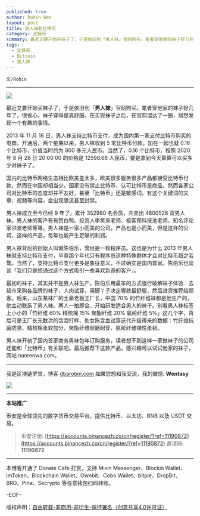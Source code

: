 ```yaml
---
published: true
author: Robin Wen
layout: post
title: 男人袜和比特币
category: 比特币
summary: 最近又要开始买袜子了，于是依旧到「男人袜」官网购买。笔者穿他家的袜子好几年了，很省心，袜子穿得是真舒服。在买完袜子之后，在官网溜达了一圈，居然发现一个有趣的事情。男人袜开创了国内首家商务男袜包年订购服务，读者想不到这样一家做袜子的公司还能和「比特币」有关联吧。最后推荐下这款产品，感兴趣可以试试他家的袜子，网站 nanrenwa.com。
tags:
  - 比特币
  - Bitcoin
  - 男人袜
---
```


`文/Robin`

***

![](https://cdn.dbarobin.com/81ve7eu.png)

最近又要开始买袜子了，于是依旧到「**男人袜**」官网购买。笔者穿他家的袜子好几年了，很省心，袜子穿得是真舒服。在买完袜子之后，在官网溜达了一圈，居然发现一个有趣的事情。

2013 年 11 月 18 日，男人袜支持比特币支付，成为国内第一家支付比特币购买的电商。开通后，两个星期以来，男人袜收到 5 笔比特币付款。加在一起也就 0.16 个比特币，价值当时约为 800 多元人民币。当然了，0.16 个比特币，按照 2020 年 8 月 28 日 20:00:00 的价格是 12598.68 人民币，要是拿到今天算算可以买多少对袜子了。

国内的比特币网络生态相比欧美差太多，欧美很多服务很多产品都接受比特币付款，然而在中国却相当少。国家没有禁止比特币，认可比特币是商品，然而各家公司对比特币的态度却并不友好，甚至「比特币」还是敏感词，有这个关键词的文章、视频等内容，会出现限流甚至封禁。

男人袜成立至今已经 9 年了，累计 352980 名会员，共卖出 4800528 双男人袜。男人袜的客户有有赞白鸭、投资人李笑来老师、极客邦科技池老师、知名评论家洪波老师等等。男人袜是一家小而美的公司，产品也是小而美，但是这样的公司，这样的产品，每年也能产生足够的利润。

男人袜背后的创始人叫做陈伯乐，曾经是一枚程序员。这也是为什么 2013 年男人袜就支持比特币支付，毕竟那个年代只有程序员这种特殊群体才会对比特币趋之若鹜。当然了，支持比特币支付更多是象征意义，不过确实是国内首家。陈伯乐也谈谈「我们只是想通过这个方式吸引一些喜欢新奇的客户」。

最初的袜子，其实并不是男人袜生产。陈伯乐用最笨的方式强行破解袜子体验：去超市采购各品牌的袜子，人肉试穿，用脚丫子决定哪款最舒服，然后进货推荐给顾客。后来，山东某袜厂的土豪老板王厂长，中国 70% 的竹纤维袜都是他生产的，他主动联系了男人袜。两人一拍即合，开始研发适合男人的袜子。别看男人袜标签上小小的「竹纤维 60% 精梳棉 15% 聚酯纤维 20% 氨纶纤维 5%」这几个字，背后可是王厂长无数次的含泪打样、处女陈含血试穿迭代升级得来的数据：竹纤维抗菌防臭、精梳棉柔软加分、聚酯纤维耐磨耐穿、氨纶纤维弹性柔韧。

男人袜开创了国内首家商务男袜包年订购服务，读者想不到这样一家做袜子的公司还能和「比特币」有关联吧。最后推荐下这款产品，感兴趣可以试试他家的袜子，网站 nanrenwa.com。

***

我是区块链罗宾，博客 [dbarobin.com](https://dbarobin.com/)
如果您想和我交流，我的微信: **Wentasy**

![](https://cdn.dbarobin.com/v4yywe2.png)

***

**本站推广**

币安是全球领先的数字货币交易平台，提供比特币、以太坊、BNB 以及 USDT 交易。

> 币安注册: [https://accounts.binancezh.co/cn/register/?ref=11190872](https://accounts.binancezh.co/cn/register/?ref=11190872)
> 邀请码: **11190872**

***

本博客开通了 Donate Cafe 打赏，支持 Mixin Messenger、Blockin Wallet、imToken、Blockchain Wallet、Ownbit、Cobo Wallet、bitpie、DropBit、BRD、Pine、Secrypto 等任意钱包扫码转账。

<center>
    <div class="--donate-button"
         data-button-id="f8b9df0d-af9a-460d-8258-d3f435445075"
    ></div>
</center>

–EOF–

版权声明：[自由转载-非商用-非衍生-保持署名（创意共享4.0许可证）](http://creativecommons.org/licenses/by-nc-nd/4.0/deed.zh)